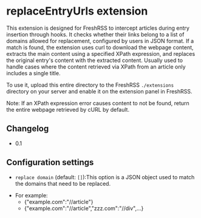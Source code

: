# replaceEntryUrls extension

This extension is designed for FreshRSS to intercept articles during entry insertion through hooks. It checks whether their links belong to a list of domains allowed for replacement, configured by users in JSON format. If a match is found, the extension uses curl to download the webpage content, extracts the main content using a specified XPath expression, and replaces the original entry's content with the extracted content.
Usually used to handle cases where the content retrieved via XPath from an article only includes a single title.

To use it, upload this entire directory to the FreshRSS `./extensions` directory on your server and enable it on the extension panel in FreshRSS.

Note: If an XPath expression error causes content to not be found, return the entire webpage retrieved by cURL by default.
## Changelog

* 0.1

## Configuration settings

* `replace domain` (default: `[]`):This option is a JSON object used to match the domains that need to be replaced. 
- For example: 
  - {"example.com":"//article"}
  - {"example.com":"//article","zzz.com":"//div",...}






